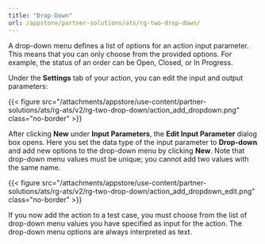 ```yaml
---
title: "Drop-Down"
url: /appstore/partner-solutions/ats/rg-two-drop-down/
---
```


A drop-down menu defines a list of options for an action input parameter. This means that you can only choose from the provided options. For example, the status of an order can be Open, Closed, or In Progress.

Under the **Settings** tab of your action, you can edit the input and output parameters:

{{< figure src="/attachments/appstore/use-content/partner-solutions/ats/rg-ats/v2/rg-two-drop-down/action_add_dropdown.png" class="no-border" >}}

After clicking **New** under **Input Parameters**, the **Edit Input Parameter** dialog box opens. Here you set the data type of the input parameter to **Drop-down** and add new options to the drop-down menu by clicking **New**. Note that drop-down menu values must be unique; you cannot add two values with the same name.

{{< figure src="/attachments/appstore/use-content/partner-solutions/ats/rg-ats/v2/rg-two-drop-down/action_add_dropdown_edit.png" class="no-border" >}}

If you now add the action to a test case, you must choose from the list of drop-down menu values you have specified as input for the action. The drop-down menu options are always interpreted as text.
